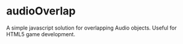 # audioOverlap
A simple javascript solution for overlapping Audio objects. Useful for HTML5 game development.
